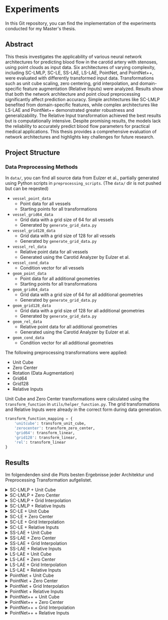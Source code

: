 # Experiments

In this Git repository, you can find the implementation of the experiments conducted for my Master's thesis.

## Abstract

This thesis investigates the applicability of various neural network architectures for predicting blood flow in the carotid artery with stenoses, using point clouds as input data. Six architectures of varying complexity, including SC-LMLP, SC-LE, SS-LAE, LS-LAE, PointNet, and PointNet++, were evaluated with differently transformed input data. Transformations such as unit cube scaling, zero centering, grid interpolation, and domain-specific feature augmentation (Relative Inputs) were analyzed. Results show that both the network architecture and point cloud preprocessing significantly affect prediction accuracy. Simple architectures like SC-LMLP benefited from domain-specific features, while complex architectures like LS-LAE and PointNet++ demonstrated greater robustness and generalizability. The Relative Input transformation achieved the best results but is computationally intensive. Despite promising results, the models lack the reliability to accurately predict blood flow parameters for practical medical applications. This thesis provides a comprehensive evaluation of network architectures and highlights key challenges for future research.

## Project Structure

### Data Preprocessing Methods

In ```data/```, you can find all source data from Eulzer et al., partially generated using Python scripts in ```preprocessing_scripts```. (The ```data/``` dir is not pushed but can be reqested)

- ```vessel_point_data```
  - Point data for all vessels
  - Starting points for all transformations
- ```vessel_grid64_data```
  - Grid data with a grid size of 64 for all vessels
  - Generated by ```generate_grid_data.py```
- ```vessel_grid128_data```
  - Grid data with a grid size of 128 for all vessels
  - Generated by ```generate_grid_data.py```
- ```vessel_rel_data```
  - Relative point data for all vessels
  - Generated using the Carotid Analyzer by Eulzer et al.
- ```vessel_cond_data```
  - Condition vector for all vessels
- ```geom_point_data```
  - Point data for all additional geometries
  - Starting points for all transformations
- ```geom_grid64_data```
  - Grid data with a grid size of 64 for all additional geometries
  - Generated by ```generate_grid_data.py```
- ```geom_grid128_data```
  - Grid data with a grid size of 128 for all additional geometries
  - Generated by ```generate_grid_data.py```
- ```geom_rel_data```
  - Relative point data for all additional geometries
  - Generated using the Carotid Analyzer by Eulzer et al.
- ```geom_cond_data```
  - Condition vector for all additional geometries

The following preprocessing transformations were applied:

- Unit Cube
- Zero Center
- Rotation (Data Augmentation)
- Grid64
- Grid128
- Relative Inputs

Unit Cube and Zero Center transformations were calculated using the ```transform_function``` in ```utils/helper_function.py```. The grid transformations and Relative Inputs were already in the correct form during data generation.

```python
transform_function_mapping = {
    'unitcube': transform_unit_cube,
    'zerocenter': transform_zero_center,
    'grid64': transform_linear,
    'grid128': transform_linear,
    'rel': transform_linear
}
````

## Results

Im folgendenden sind die Plots besten Ergebnisse jeder Architektur und Preprocessing Transformation aufgelistet.

<details><summary>SC-LMLP + Unit Cube</summary>

![Best SC_LMLP](plots/sclmlp_unitcube.png)

</details>

<details><summary>SC-LMLP + Zero Center</summary>

![Best SC_LMLP](plots/sclmlp_zerocenter.png)

</details>

<details><summary>SC-LMLP + Grid Interpolation</summary>

![Best SC_LMLP](plots/sclmlp_grid.png)

</details>

<details><summary>SC-LMLP + Relative Inputs</summary>

![Best SC_LMLP](plots/sclmlp_rel.png)

</details>

<details><summary>SC-LE + Unit Cube</summary>

![Best SC_LE](plots/scle_unitcube.png)

</details>

<details><summary>SC-LE + Zero Center</summary>

![Best SC_LE](plots/scle_zerocenter.png)

</details>

<details><summary>SC-LE + Grid Interpolation</summary>

![Best SC_LE](plots/scle_grid.png)

</details>

<details><summary>SC-LE + Relative Inputs</summary>

![Best SC_LE](plots/scle_rel.png)

</details>

<details><summary>SS-LAE + Unit Cube</summary>

![Best SS_LAE](plots/sslae_unitcube.png)

</details>

<details><summary>SS-LAE + Zero Center</summary>

![Best SS_LAE](plots/sslae_zerocenter.png)

</details>

<details><summary>SS-LAE + Grid Interpolation</summary>

![Best SS_LAE](plots/sslae_grid.png)

</details>

<details><summary>SS-LAE + Relative Inputs</summary>

![Best SS_LAE](plots/sslae_rel.png)

</details>

<details><summary>LS-LAE + Unit Cube</summary>

![Best LS_LAE](plots/lslae_unitcube.png)

</details>

<details><summary>LS-LAE + Zero Center</summary>

![Best LS_LAE](plots/lslae_zerocenter.png)

</details>

<details><summary>LS-LAE + Grid Interpolation</summary>

![Best LS_LAE](plots/lslae_grid.png)

</details>

<details><summary>LS-LAE + Relative Inputs</summary>

![Best LS_LAE](plots/lslae_rel.png)

</details>

<details><summary>PointNet + Unit Cube</summary>

![Best PointNet](plots/pointnet_unitcube.png)

</details>

<details><summary>PointNet + Zero Center</summary>

![Best PointNet](plots/pointnet_zerocenter.png)

</details>

<details><summary>PointNet + Grid Interpolation</summary>

![Best PointNet](plots/pointnet_grid.png)

</details>

<details><summary>PointNet + Relative Inputs</summary>

![Best PointNet](plots/pointnet_rel.png)

</details>

<details><summary>PointNet++ + Unit Cube</summary>

![Best PointNet++](plots/pointnetpp_unitcube.png)

</details>

<details><summary>PointNet++ + Zero Center</summary>

![Best PointNet++](plots/pointnetpp_zerocenter.png)

</details>

<details><summary>PointNet++ + Grid Interpolation</summary>

![Best PointNet++](plots/pointnetpp_grid.png)

</details>

<details><summary>PointNet++ + Relative Inputs</summary>

![Best PointNet++](plots/pointnetpp_rel.png)

</details>